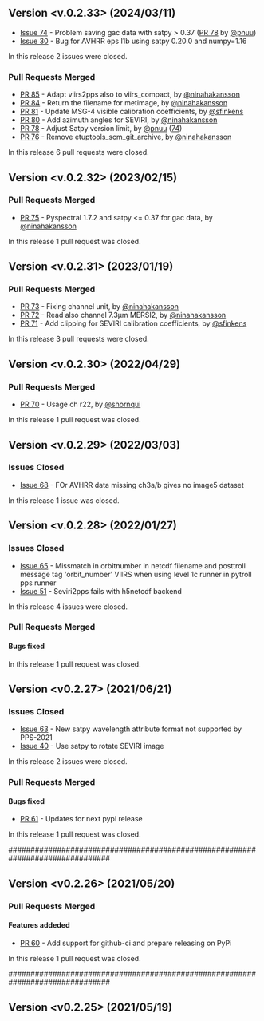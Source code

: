 ## Version <v.0.2.33> (2024/03/11)

* [Issue 74](https://github.com/foua-pps/level1c4pps/issues/74) - Problem saving gac data with satpy > 0.37 ([PR 78](https://github.com/foua-pps/level1c4pps/pull/78) by [@pnuu](https://github.com/pnuu))
* [Issue 30](https://github.com/foua-pps/level1c4pps/issues/30) -  Bug for AVHRR eps l1b using satpy 0.20.0 and numpy=1.16

In this release 2 issues were closed.

### Pull Requests Merged

* [PR 85](https://github.com/foua-pps/level1c4pps/pull/85) - Adapt viirs2pps also to viirs_compact, by [@ninahakansson](https://github.com/ninahakansson)
* [PR 84](https://github.com/foua-pps/level1c4pps/pull/84) - Return the filename for metimage, by [@ninahakansson](https://github.com/ninahakansson)
* [PR 81](https://github.com/foua-pps/level1c4pps/pull/81) - Update MSG-4 visible calibration coefficients, by [@sfinkens](https://github.com/sfinkens)
* [PR 80](https://github.com/foua-pps/level1c4pps/pull/80) - Add azimuth angles for SEVIRI, by [@ninahakansson](https://github.com/ninahakansson)
* [PR 78](https://github.com/foua-pps/level1c4pps/pull/78) - Adjust Satpy version limit, by [@pnuu](https://github.com/pnuu) ([74](https://github.com/foua-pps/level1c4pps/issues/74))
* [PR 76](https://github.com/foua-pps/level1c4pps/pull/76) - Remove etuptools_scm_git_archive, by [@ninahakansson](https://github.com/ninahakansson)

In this release 6 pull requests were closed.


## Version <v.0.2.32> (2023/02/15)


### Pull Requests Merged

* [PR 75](https://github.com/foua-pps/level1c4pps/pull/75) - Pyspectral 1.7.2 and satpy <= 0.37 for gac data, by [@ninahakansson](https://github.com/ninahakansson)

In this release 1 pull request was closed.

## Version <v.0.2.31> (2023/01/19)


### Pull Requests Merged

* [PR 73](https://github.com/foua-pps/level1c4pps/pull/73) - Fixing channel unit, by [@ninahakansson](https://github.com/ninahakansson)
* [PR 72](https://github.com/foua-pps/level1c4pps/pull/72) - Read also channel 7.3µm MERSI2, by [@ninahakansson](https://github.com/ninahakansson)
* [PR 71](https://github.com/foua-pps/level1c4pps/pull/71) - Add clipping for SEVIRI calibration coefficients, by [@sfinkens](https://github.com/sfinkens)

In this release 3 pull requests were closed.

## Version <v.0.2.30> (2022/04/29)


### Pull Requests Merged

* [PR 70](https://github.com/foua-pps/level1c4pps/pull/70) - Usage ch r22, by [@shornqui](https://github.com/shornqui)

In this release 1 pull request was closed.


## Version <v.0.2.29> (2022/03/03)

### Issues Closed

* [Issue 68](https://github.com/foua-pps/level1c4pps/issues/68) - FOr AVHRR data missing ch3a/b gives no image5 dataset

In this release 1 issue was closed.

## Version <v.0.2.28> (2022/01/27)

### Issues Closed

* [Issue 65](https://github.com/foua-pps/level1c4pps/issues/65) - Missmatch in orbitnumber in netcdf filename and posttroll message tag 'orbit_number' VIIRS when using level 1c runner in pytroll pps runner
* [Issue 51](https://github.com/foua-pps/level1c4pps/issues/51) - Seviri2pps fails with h5netcdf backend

In this release 4 issues were closed.

### Pull Requests Merged

#### Bugs fixed

In this release 1 pull request was closed.

## Version <v0.2.27> (2021/06/21)

### Issues Closed

* [Issue 63](https://github.com/foua-pps/level1c4pps/issues/63) - New satpy wavelength attribute format not supported by PPS-2021
* [Issue 40](https://github.com/foua-pps/level1c4pps/issues/40) - Use satpy to rotate SEVIRI image

In this release 2 issues were closed.

### Pull Requests Merged

#### Bugs fixed

* [PR 61](https://github.com/foua-pps/level1c4pps/pull/61) - Updates for next pypi release

In this release 1 pull request was closed.

###############################################################################
## Version <v0.2.26> (2021/05/20)


### Pull Requests Merged

#### Features addeded

* [PR 60](https://github.com/foua-pps/level1c4pps/pull/60) - Add support for github-ci and prepare releasing on PyPi

In this release 1 pull request was closed.

###############################################################################

## Version <v0.2.25> (2021/05/19)

